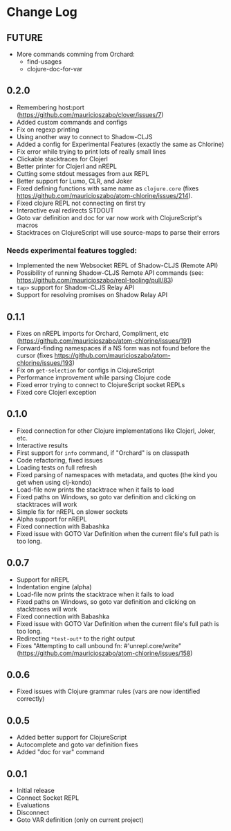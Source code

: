 # Change Log

## FUTURE
- More commands comming from Orchard:
  - find-usages
  - clojure-doc-for-var

## 0.2.0
- Remembering host:port (https://github.com/mauricioszabo/clover/issues/7)
- Added custom commands and configs
- Fix on regexp printing
- Using another way to connect to Shadow-CLJS
- Added a config for Experimental Features (exactly the same as Chlorine)
- Fix error while trying to print lots of really small lines
- Clickable stacktraces for Clojerl
- Better printer for Clojerl and nREPL
- Cutting some stdout messages from aux REPL
- Better support for Lumo, CLR, and Joker
- Fixed defining functions with same name as `clojure.core` (fixes https://github.com/mauricioszabo/atom-chlorine/issues/214).
- Fixed clojure REPL not connecting on first try
- Interactive eval redirects STDOUT
- Goto var definition and doc for var now work with ClojureScript's macros
- Stacktraces on ClojureScript will use source-maps to parse their errors

### Needs experimental features toggled:
- Implemented the new Websocket REPL of Shadow-CLJS (Remote API)
- Possibility of running Shadow-CLJS Remote API commands (see: https://github.com/mauricioszabo/repl-tooling/pull/83)
- `tap>` support for Shadow-CLJS Relay API
- Support for resolving promises on Shadow Relay API


## 0.1.1
- Fixes on nREPL imports for Orchard, Compliment, etc (https://github.com/mauricioszabo/atom-chlorine/issues/191)
- Forward-finding namespaces if a NS form was not found before the cursor (fixes https://github.com/mauricioszabo/atom-chlorine/issues/193)
- Fix on `get-selection` for configs in ClojureScript
- Performance improvement while parsing Clojure code
- Fixed error trying to connect to ClojureScript socket REPLs
- Fixed core Clojerl exception

## 0.1.0
- Fixed connection for other Clojure implementations like Clojerl, Joker, etc.
- Interactive results
- First support for `info` command, if "Orchard" is on classpath
- Code refactoring, fixed issues
- Loading tests on full refresh
- Fixed parsing of namespaces with metadata, and quotes (the kind you get when using clj-kondo)
- Load-file now prints the stacktrace when it fails to load
- Fixed paths on Windows, so goto var definition and clicking on stacktraces will work
- Simple fix for nREPL on slower sockets
- Alpha support for nREPL
- Fixed connection with Babashka
- Fixed issue with GOTO Var Definition when the current file's full path is too long.


## 0.0.7
- Support for nREPL
- Indentation engine (alpha)
- Load-file now prints the stacktrace when it fails to load
- Fixed paths on Windows, so goto var definition and clicking on stacktraces will work
- Fixed connection with Babashka
- Fixed issue with GOTO Var Definition when the current file's full path is too long.
- Redirecting `*test-out*` to the right output
- Fixes "Attempting to call unbound fn: #'unrepl.core/write" (https://github.com/mauricioszabo/atom-chlorine/issues/158)


## 0.0.6
- Fixed issues with Clojure grammar rules (vars are now identified correctly)

## 0.0.5
- Added better support for ClojureScript
- Autocomplete and goto var definition fixes
- Added "doc for var" command

## 0.0.1

- Initial release
- Connect Socket REPL
- Evaluations
- Disconnect
- Goto VAR definition (only on current project)
